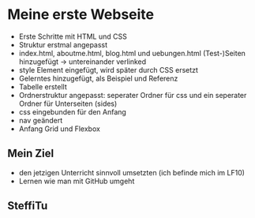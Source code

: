 # Meine erste Webseite
- Erste Schritte mit HTML und CSS
- Struktur erstmal angepasst
- index.html, aboutme.html, blog.html und uebungen.html (Test-)Seiten hinzugefügt
    -> untereinander verlinked
- style Element eingefügt, wird später durch CSS ersetzt
- Gelerntes hinzugefügt, als Beispiel und Referenz
- Tabelle erstellt
- Ordnerstruktur angepasst: seperater Ordner für css und ein seperater Ordner für Unterseiten (sides)
- css eingebunden für den Anfang
- nav geändert
- Anfang Grid und Flexbox

## Mein Ziel
- den jetzigen Unterricht sinnvoll umsetzten (ich befinde mich im LF10)
- Lernen wie man mit GitHub umgeht

## SteffiTu